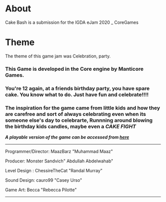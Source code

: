 
# About #
Cake Bash is a submission for the IGDA eJam 2020 _ CoreGames

# Theme #
The theme of this game jam was Celebration, party.

### This Game is developed in the Core engine by Manticore Games. ###
### You're 12 again, at a friends birthday party, you have spare cake. You know what to do. Just have fun and celebrate!!!! ###
### The inspiration for the game came from little kids and how they are carefree and sort of always celebrating even when its someone else's day to celebrarte, Runnning around blowing the birthday kids candles, maybe even a ***CAKE FIGHT*** ###

***A playable version of the game can be accessed from [here](https://www.coregames.com/games/3ce0d6/cake-bash/ "Cake Bash")***

- - - -

Programmer/Director: MaazBarz "Muhammad Maaz" 

Producer:  Monster Sandvich" Abdullah Abdelwahab"

Level Design : ChessireTheCat "Randal Murray"

Sound Design:  cauro99 "Casey Urso"

Game Art: Becca "Rebecca Pilotte"

- - - -
